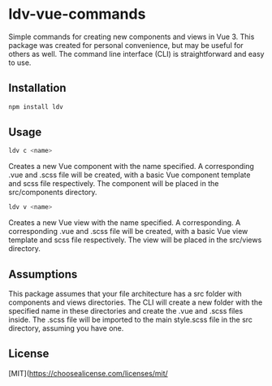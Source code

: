# ldv-vue-commands

Simple commands for creating new components and views in Vue 3. This package was created for personal convenience, but may be useful for others as well. The command line interface (CLI) is straightforward and easy to use.

## Installation
```bash
npm install ldv
```

## Usage

```bash
ldv c <name>
```
Creates a new Vue component with the name specified. A corresponding .vue and .scss file will be created, with a basic Vue component template and scss file respectively. The component will be placed in the src/components directory.

```bash
ldv v <name>
```
Creates a new Vue view with the name specified. A corresponding.  A corresponding .vue and .scss file will be created, with a basic Vue view template and scss file respectively. The view will be placed in the src/views directory.

## Assumptions
This package assumes that your file architecture has a src folder with components and views directories.
The CLI will create a new folder with the specified name in these directories and create the .vue and .scss files inside.
The .scss file will be imported to the main style.scss file in the src directory, assuming you have one.

## License

[MIT](https://choosealicense.com/licenses/mit/
